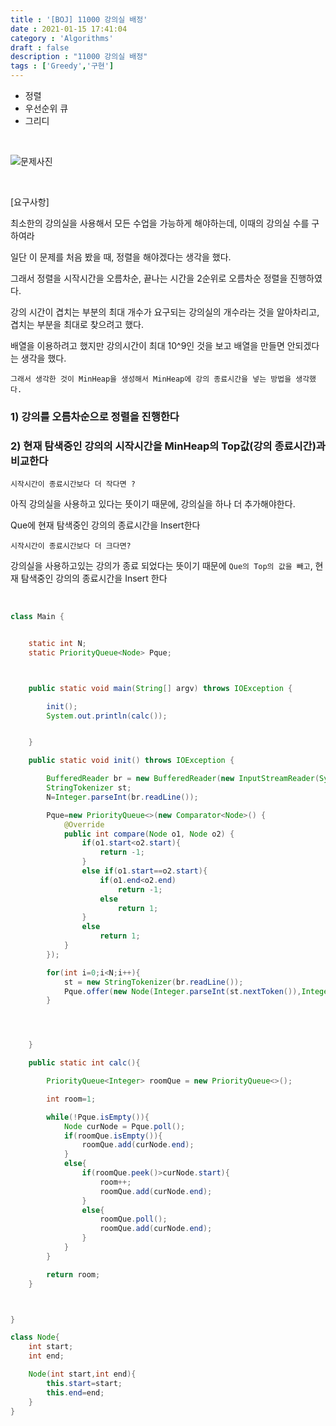 ```yaml
---
title : '[BOJ] 11000 강의실 배정'
date : 2021-01-15 17:41:04
category : 'Algorithms'
draft : false
description : "11000 강의실 배정"
tags : ['Greedy','구현']
---
```


* 정렬
* 우선순위 큐
* 그리디


<br/>

![문제사진](https://user-images.githubusercontent.com/57346393/104702321-2a668600-5759-11eb-8d9b-ce02824f9bcf.png)

<br/>

[요구사항]

최소한의 강의실을 사용해서 모든 수업을 가능하게 해야하는데, 이때의 강의실 수를 구하여라

일단 이 문제를 처음 봤을 때, 정렬을 해야겠다는 생각을 했다.

그래서 정렬을 시작시간을 오름차순, 끝나는 시간을 2순위로 오름차순 정렬을 진행하였다.

강의 시간이 겹치는 부분의 최대 개수가 요구되는 강의실의 개수라는 것을 알아차리고, 겹치는 부분을 최대로 찾으려고 했다. 

배열을 이용하려고 했지만 강의시간이 최대 10^9인 것을 보고 배열을 만들면 안되겠다는 생각을 했다.

`그래서 생각한 것이 MinHeap을 생성해서 MinHeap에 강의 종료시간을 넣는 방법을 생각했다.`

### 1) 강의를 오름차순으로 정렬을 진행한다
### 2) 현재 탐색중인 강의의 시작시간을 MinHeap의 Top값(강의 종료시간)과 비교한다

`시작시간이 종료시간보다 더 작다면 ?`

아직 강의실을 사용하고 있다는 뜻이기 때문에, 강의실을 하나 더 추가해야한다.

Que에 현재 탐색중인 강의의 종료시간을 Insert한다

`시작시간이 종료시간보다 더 크다면?`

강의실을 사용하고있는 강의가 종료 되었다는 뜻이기 때문에  `Que의 Top의 값을 빼고`, 현재 탐색중인 강의의 종료시간을 Insert 한다




<br/>

```java
class Main {


    static int N;
    static PriorityQueue<Node> Pque;



    public static void main(String[] argv) throws IOException {

        init();
        System.out.println(calc());


    }

    public static void init() throws IOException {

        BufferedReader br = new BufferedReader(new InputStreamReader(System.in));
        StringTokenizer st;
        N=Integer.parseInt(br.readLine());

        Pque=new PriorityQueue<>(new Comparator<Node>() {
            @Override
            public int compare(Node o1, Node o2) {
                if(o1.start<o2.start){
                    return -1;
                }
                else if(o1.start==o2.start){
                    if(o1.end<o2.end)
                        return -1;
                    else
                        return 1;
                }
                else
                    return 1;
            }
        });

        for(int i=0;i<N;i++){
            st = new StringTokenizer(br.readLine());
            Pque.offer(new Node(Integer.parseInt(st.nextToken()),Integer.parseInt(st.nextToken())));
        }




    }

    public static int calc(){

        PriorityQueue<Integer> roomQue = new PriorityQueue<>();

        int room=1;

        while(!Pque.isEmpty()){
            Node curNode = Pque.poll();
            if(roomQue.isEmpty()){
                roomQue.add(curNode.end);
            }
            else{
                if(roomQue.peek()>curNode.start){
                    room++;
                    roomQue.add(curNode.end);
                }
                else{
                    roomQue.poll();
                    roomQue.add(curNode.end);
                }
            }
        }

        return room;
    }



}

class Node{
    int start;
    int end;

    Node(int start,int end){
        this.start=start;
        this.end=end;
    }
}

```